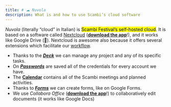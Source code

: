 ```yaml
---
title: # ☁ Nuvola
description: What is and how to use Scambi’s cloud software
---
```

_Nuvola_ (literally “cloud” in Italian) is <mark>Scambi Festival’s self-hosted cloud</mark>. It is based on a software called [Nextcloud](https://nextcloud.com) ([**download the app**](https://nextcloud.com/install)!), and it works like Google Drive (🤮). Nextcloud is awesome also because it offers several extensions which facilitate our [workflow](../../Platforms-and-tools/en/Workflow.md).

* Thanks to the [_**Deck**_](deck.md) we can manage any project and any of its specific tasks.
* On [_**Passwords**_](https://nuvola.scambi.org/apps/passwords) are saved all of the credentials for every account we have.
* The [**Calendar**](https://nuvola.scambi.org/apps/calendar) contains all of the Scambi meetings and planned activities.
* Thanks to [_**Forms**_](https://nuvola.scambi.org/apps/forms) we can create forms, like on Google Forms.
* We use _Collabora Office_ ([**download the app**](https://www.collaboraoffice.com/solutions/collabora-office-android-ios)!) to collaboratively edit documents (it works like Google Docs)
